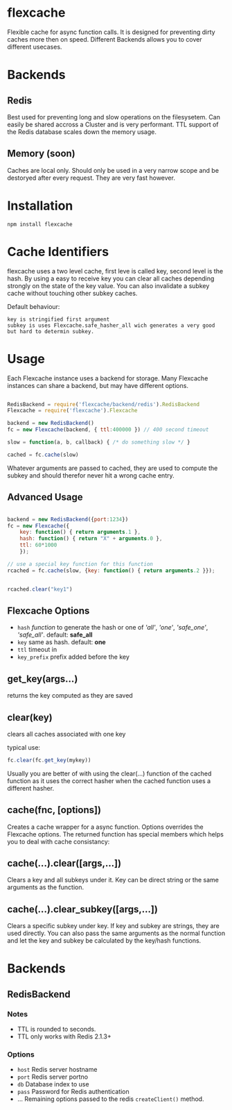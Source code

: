 flexcache
=======

Flexible cache for async function calls. It is designed for preventing dirty caches more then on speed.
Different Backends allows you to cover different usecases.


# Backends


## Redis


Best used for preventing long and slow operations on the filesysetem. Can easily be shared accross a Cluster and is
very performant. TTL support of the Redis database scales down the memory usage. 


## Memory (soon)


Caches are local only. Should only be used in a very narrow scope and be destoryed after every request. They are very
fast however.


# Installation


    npm install flexcache


# Cache Identifiers


flexcache uses a two level cache, first leve is called key, second level is the hash.
By using a easy to receive key you can clear all caches depending strongly on the state of the key value. You can
also invalidate a subkey cache without touching other subkey caches.

Default behaviour:

    key is stringified first argument
    subkey is uses Flexcache.safe_hasher_all wich generates a very good but hard to determin subkey.



# Usage


Each Flexcache instance uses a backend for storage. Many Flexcache instances can share a backend, but may have
different options.

```javascript

RedisBackend = require('flexcache/backend/redis').RedisBackend
Flexcache = require('flexcache').Flexcache

backend = new RedisBackend()
fc = new Flexcache(backend, { ttl:400000 }) // 400 second timeout

slow = function(a, b, callback) { /* do something slow */ }

cached = fc.cache(slow)

```

Whatever arguments are passed to cached, they are used to compute the subkey and should therefor never hit a wrong
cache entry. 
    

Advanced Usage
--------------

```javascript

backend = new RedisBackend({port:1234})
fc = new Flexcache({
    key: function() { return arguments.1 },
    hash: function() { return "X" + arguments.0 },
    ttl: 60*1000
    });

// use a special key function for this function
rcached = fc.cache(slow, {key: function() { return arguments.2 }}); 


rcached.clear("key1")
```


## Flexcache Options

  - `hash` *function* to generate the hash or one of *'all'*, *'one'*, *'safe_one'*, *'safe_all'*. default: **safe_all**
  - `key` same as hash. default: **one**
  - `ttl` timeout in
  - `key_prefix` prefix added before the key

## get_key(args...)

returns the key computed as they are saved

## clear(key)

clears all caches associated with one key

typical use:

```javascript
fc.clear(fc.get_key(mykey))
```

Usually you are better of with using the clear(...) function of the cached function as it uses the correct hasher when the cached function
uses a different hasher.

## cache(fnc, [options])

Creates a cache wrapper for a async function. Options overrides the Flexcache options.
The returned function has special members which helps you to deal with cache consistancy:

## cache(...).clear([args,...])

Clears a key and all subkeys under it. Key can be direct string or the same arguments as the function.

## cache(...).clear_subkey([args,...])

Clears a specific subkey under key. If key and subkey are strings, they are used directly.
You can also pass the same arguments as the normal function and let the key and subkey be calculated by the key/hash functions.






# Backends

## RedisBackend

### Notes

  - TTL is rounded to seconds.
  - TTL only works with Redis 2.1.3+


### Options

  - `host` Redis server hostname
  - `port` Redis server portno
  - `db` Database index to use
  - `pass` Password for Redis authentication
  - ...    Remaining options passed to the redis `createClient()` method.


